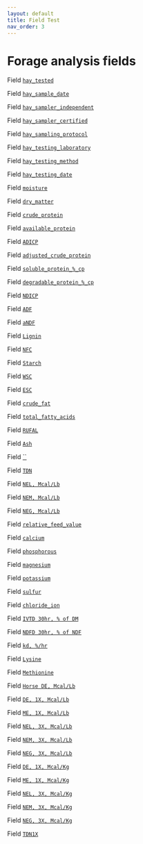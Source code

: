 ```yaml
---
layout: default
title: Field Test
nav_order: 3
---
```


# Forage analysis fields

Field [`hay_tested`]()

Field [`hay_sample_date`]()

Field [`hay_sampler_independent`]()

Field [`hay_sampler_certified`]()

Field [`hay_sampling_protocol`]()

Field [`hay_testing_laboratory`]()

Field [`hay_testing_method`]()

Field [`hay_testing_date`]()

Field [`moisture`]()

Field [`dry_matter`]()

Field [`crude_protein`]()

Field [`available_protein`]()

Field [`ADICP`]()

Field [`adjusted_crude_protein`]()

Field [`soluble_protein_%_cp`]()

Field [`degradable_protein_%_cp`]()

Field [`NDICP`]()

Field [`ADF`]()

Field [`aNDF`]()

Field [`Lignin`]()

Field [`NFC`]()

Field [`Starch`]()

Field [`WSC`]()

Field [`ESC`]()

Field [`crude_fat`]()

Field [`total_fatty_acids`]()

Field [`RUFAL`]()

Field [`Ash`]()

Field [``]()

Field [`TDN`]()

Field [`NEL, Mcal/Lb`]()

Field [`NEM, Mcal/Lb`]()

Field [`NEG, Mcal/Lb`]()

Field [`relative_feed_value`]()

Field [`calcium`]()

Field [`phosphorous`]()

Field [`magnesium`]()

Field [`potassium`]()

Field [`sulfur`]()

Field [`chloride_ion`]()

Field [`IVTD 30hr, % of DM`]()

Field [`NDFD 30hr, % of NDF`]()

Field [`kd, %/hr`]()

Field [`Lysine`]()

Field [`Methionine`]()

Field [`Horse DE, Mcal/Lb`]()

Field [`DE, 1X, Mcal/Lb`]()

Field [`ME, 1X, Mcal/Lb`]()

Field [`NEL, 3X, Mcal/Lb`]()

Field [`NEM, 3X, Mcal/Lb`]()

Field [`NEG, 3X, Mcal/Lb`]()

Field [`DE, 1X, Mcal/Kg`]()

Field [`ME, 1X, Mcal/Kg`]()

Field [`NEL, 3X, Mcal/Kg`]()

Field [`NEM, 3X, Mcal/Kg`]()

Field [`NEG, 3X, Mcal/Kg`]()

Field [`TDN1X`]()

